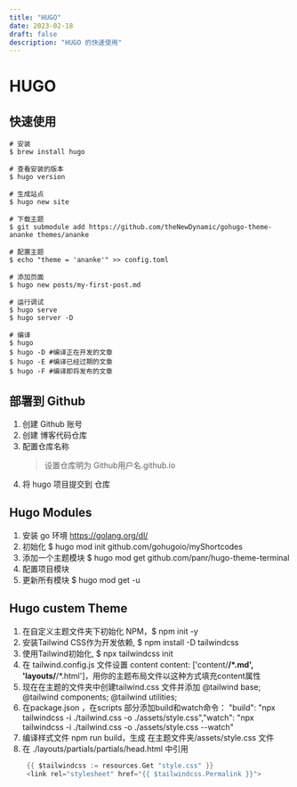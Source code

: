 ```yaml
---
title: "HUGO"
date: 2023-02-18
draft: false
description: "HUGO 的快速使用"
---
```


# HUGO  

## 快速使用  

``` shell
# 安装
$ brew install hugo

# 查看安装的版本 
$ hugo version

# 生成站点
$ hugo new site 

# 下载主题
$ git submodule add https://github.com/theNewDynamic/gohugo-theme-ananke themes/ananke

# 配置主题
$ echo "theme = 'ananke'" >> config.toml

# 添加页面 
$ hugo new posts/my-first-post.md

# 运行调试
$ hugo serve
$ hugo server -D

# 编译
$ hugo
$ hugo -D #编译正在开发的文章
$ hugo -E #编译已经过期的文章
$ hugo -F #编译即将发布的文章
```  

## 部署到 Github  

1. 创建 Github 账号  
2. 创建 博客代码仓库
3. 配置仓库名称
    > 设置仓库明为 Github用户名.github.io
4. 将 hugo 项目提交到 仓库


## Hugo Modules  

1. 安装 go 环境 https://golang.org/dl/  
2. 初始化 $ hugo mod init github.com/gohugoio/myShortcodes
3. 添加一个主题模块 $ hugo mod get github.com/panr/hugo-theme-terminal
4. 配置项目模块
5. 更新所有模块 $ hugo mod get -u 


## Hugo custem Theme 

1. 在自定义主题文件夹下初始化 NPM，$ npm init -y
2. 安装Tailwind CSS作为开发依赖, $ npm install -D tailwindcss
3. 使用Tailwind初始化, $ npx tailwindcss init
4. 在 tailwind.config.js 文件设置 content content: ['content/**/*.md', 'layouts/**/*.html']，用你的主题布局文件以这种方式填充content属性
5. 现在在主题的文件夹中创建tailwind.css 文件并添加 @tailwind base; @tailwind components; @tailwind utilities;
6. 在package.json ，在scripts 部分添加build和watch命令： "build": "npx tailwindcss -i ./tailwind.css -o ./assets/style.css","watch": "npx tailwindcss -i ./tailwind.css -o ./assets/style.css --watch"
7. 编译样式文件 npm run build，生成 在主题文件夹/assets/style.css 文件
8. 在 ./layouts/partials/partials/head.html 中引用 
   ``` go
    {{ $tailwindcss := resources.Get "style.css" }}
    <link rel="stylesheet" href="{{ $tailwindcss.Permalink }}">
   ```
